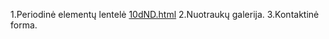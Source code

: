 

1.Periodinė elementų lentelė [10dND.html](https://htmlpreview.github.io/?https://github.com/GiedriusKazlauskas/JS-23-01-09/blob/master/ND/10dND.html)
2.Nuotraukų galerija.
3.Kontaktinė forma.
